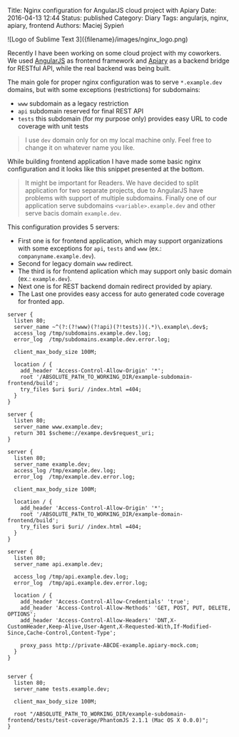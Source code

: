 Title:      Nginx configuration for AngularJS cloud project with Apiary
Date:       2016-04-13 12:44
Status:     published
Category:   Diary
Tags:       angularjs, nginx, apiary, frontend
Authors:    Maciej Sypień


<div class="intro-article-image-sm" markdown="1">
  ![Logo of Sublime Text 3]({filename}/images/nginx_logo.png)
</div>

Recently I have been working on some cloud project with my coworkers. We used
 [AngularJS][angularjs-webpage] as frontend framework and
[Apiary][apiary-webpage] as a backend bridge for RESTful API, while the real
backend was being built.

The main gole for proper nginx configuration was to serve `*.example.dev`
domains, but with some exceptions (restrictions) for subdomains:

*   `www` subdomain as a legacy restriction
*   `api` subdomain reserved for final REST API
*   `tests` this subdomain (for my purpose only) provides easy URL to code coverage with
    unit tests

> I use `dev` domain only for on my local machine only. Feel free to change it
> on whatever name you like.

While building frontend application I have made some basic nginx configuration
and it looks like this snippet presented at the bottom.

> It might be important for Readers. We have decided to split application for two separate projects, due to AngularJS have problems with support of multiple subdomains. Finally one of our application serve subdomains `<variable>.example.dev` and other serve bacis domain `example.dev`.

This configuration provides 5 servers:

*   First one is for frontend application, which may support organizations with
    some exceptions for `api`, `tests` and `www` (ex.: `companyname.example.dev`).
*   Second for legacy domain `www` redirect.
*   The third is for frontend aplication which may support only basic domain (ex.: `example.dev`).
*   Next one is for REST backend domain redirect provided by apiary.
*   The Last one provides easy access for auto generated code coverage for
    fronted app.

```nginx
server {
  listen 80;
  server_name ~^(?:(?!www)(?!api)(?!tests))(.*)\.example\.dev$;
  access_log /tmp/subdomains.example.dev.log;
  error_log  /tmp/subdomains.example.dev.error.log;

  client_max_body_size 100M;

  location / {
    add_header 'Access-Control-Allow-Origin' '*';
    root '/ABSOLUTE_PATH_TO_WORKING_DIR/example-subdomain-frontend/build';
    try_files $uri $uri/ /index.html =404;
  }
}

server {
  listen 80;
  server_name www.example.dev;
  return 301 $scheme://exampe.dev$request_uri;
}

server {
  listen 80;
  server_name example.dev;
  access_log /tmp/example.dev.log;
  error_log  /tmp/example.dev.error.log;

  client_max_body_size 100M;

  location / {
    add_header 'Access-Control-Allow-Origin' '*';
    root '/ABSOLUTE_PATH_TO_WORKING_DIR/example-domain-frontend/build';
    try_files $uri $uri/ /index.html =404;
  }
}

server {
  listen 80;
  server_name api.example.dev;

  access_log /tmp/api.example.dev.log;
  error_log  /tmp/api.example.dev.error.log;

  location / {
    add_header 'Access-Control-Allow-Credentials' 'true';
    add_header 'Access-Control-Allow-Methods' 'GET, POST, PUT, DELETE, OPTIONS';
    add_header 'Access-Control-Allow-Headers' 'DNT,X-CustomHeader,Keep-Alive,User-Agent,X-Requested-With,If-Modified-Since,Cache-Control,Content-Type';

    proxy_pass http://private-ABCDE-example.apiary-mock.com;
  }
}


server {
  listen 80;
  server_name tests.example.dev;

  client_max_body_size 100M;

  root "/ABSOLUTE_PATH_TO_WORKING_DIR/example-subdomain-frontend/tests/test-coverage/PhantomJS 2.1.1 (Mac OS X 0.0.0)";
}
```

[angularjs-webpage]: https://angularjs.org/
[apiary-webpage]: https://apiary.io/
